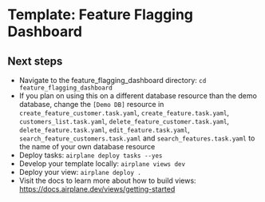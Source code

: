 # Template: Feature Flagging Dashboard

## Next steps

- Navigate to the feature_flagging_dashboard directory: `cd feature_flagging_dashboard`
- If you plan on using this on a different database resource than the demo database, change the `[Demo DB]` resource in `create_feature_customer.task.yaml`, `create_feature.task.yaml`, `customers_list.task.yaml`, `delete_feature_customer.task.yaml`, `delete_feature.task.yaml`, `edit_feature.task.yaml`, `search_feature_customers.task.yaml` and `search_features.task.yaml` to the name of your own database resource
- Deploy tasks: `airplane deploy tasks --yes`
- Develop your template locally: `airplane views dev`
- Deploy your view: `airplane deploy .`
- Visit the docs to learn more about how to build views: https://docs.airplane.dev/views/getting-started
